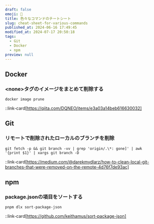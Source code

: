 ```yaml
---
draft: false
emoji: 👑
title: 色々なコマンドのチートシート
slug: cheat-sheet-for-various-commands
published_at: 2024-06-16 17:49:45
modified_at: 2024-07-17 20:50:18
tags:
  - Git
  - Docker
  - npm
preview: null
---
```


## Docker

### &lt;none&gt;タグのイメージをまとめて削除する

```bash:Terminal
docker image prune
```

::link-card[https://qiita.com/DQNEO/items/e3a03a14beb616630032]

## Git

### リモートで削除されたローカルのブランチを削除

```bash:Terminal
git fetch -p && git branch -vv | grep 'origin/.\*: gone]' | awk '{print $1}' | xargs git branch -D
```

::link-card[https://medium.com/@darekmydlarz/how-to-clean-local-git-branches-that-were-removed-on-the-remote-4d76f7de93ac]

## npm

### package.jsonの項目をソートする

```sh:Terminal
pnpm dlx sort-package-json
```

::link-card[https://github.com/keithamus/sort-package-json]
